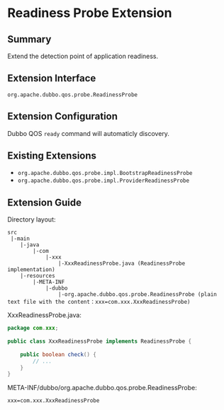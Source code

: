 # Readiness Probe Extension

## Summary

Extend the detection point of application readiness.

## Extension Interface

`org.apache.dubbo.qos.probe.ReadinessProbe`

## Extension Configuration

Dubbo QOS `ready` command will automaticly discovery.

## Existing Extensions

- `org.apache.dubbo.qos.probe.impl.BootstrapReadinessProbe`
- `org.apache.dubbo.qos.probe.impl.ProviderReadinessProbe`

## Extension Guide

Directory layout:

```
src
 |-main
    |-java
        |-com
            |-xxx
                |-XxxReadinessProbe.java (ReadinessProbe implementation)
    |-resources
        |-META-INF
            |-dubbo
                |-org.apache.dubbo.qos.probe.ReadinessProbe (plain text file with the content：xxx=com.xxx.XxxReadinessProbe)
```

XxxReadinessProbe.java:

```java
package com.xxx;
 
public class XxxReadinessProbe implements ReadinessProbe {
    
    public boolean check() {
        // ...
    }
}
```

META-INF/dubbo/org.apache.dubbo.qos.probe.ReadinessProbe:

```
xxx=com.xxx.XxxReadinessProbe
```


